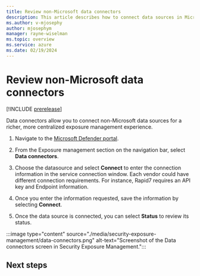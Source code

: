 ```yaml
---
title: Review non-Microsoft data connectors
description: This article describes how to connect data sources in Microsoft Exposure Management.
ms.author: v-mjosephy
author: mjosephym
manager: rayne-wiselman
ms.topic: overview
ms.service: azure
ms.date: 02/19/2024
---
```


# Review non-Microsoft data connectors

[!INCLUDE [prerelease](../includes//prerelease.md)]

Data connectors allow you to connect non-Microsoft data sources for a richer, more centralized exposure management experience.

1. Navigate to the [Microsoft Defender portal](https://security.microsoft.com/).

1. From the Exposure management section on the navigation bar, select **Data connectors**.
1. Choose the <!--ServiceNow, Qualys, or Rapid7--> datasource and select **Connect** to enter the connection information in the service connection window. Each vendor could have different connection requirements. For instance, Rapid7 requires an API key and Endpoint information.
1. Once you enter the information requested, save the information by selecting **Connect**.
1. Once the data source is connected, you can select **Status** to review its status.

:::image type="content" source="./media/security-exposure-management/data-connectors.png" alt-text="Screenshot of the Data connectors screen in Security Exposure Management.":::

<!--images -->
## Next steps

